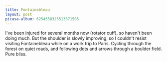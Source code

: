 ```yaml
---
title: Fontainebleau
layout: post
picasa-album: 6254558325513371505
---
```



I've been injured for several months now (rotator cuff), so haven't been doing
much.  But the shoulder is slowly improving, so I couldn't resist visiting
Fontainebleau while on a work trip to Paris. Cycling through the forest on
quiet roads, and following dots and arrows through a boulder field. Pure
bliss.

